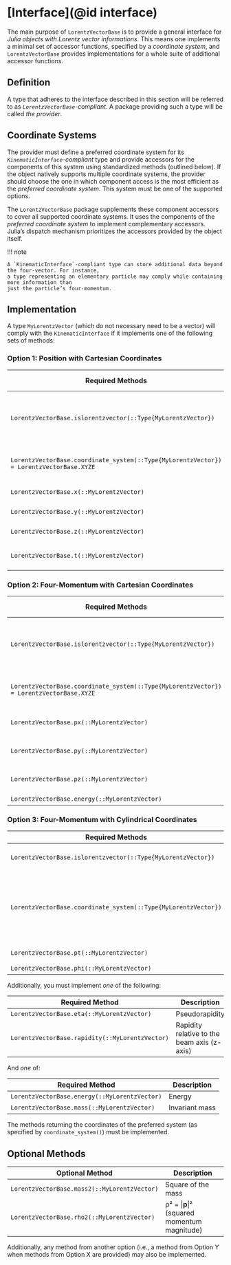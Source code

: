 # [Interface](@id interface)

The main purpose of `LorentzVectorBase` is to provide a general interface for _Julia
objects with Lorentz vector informations_. This means one implements a minimal set of
accessor functions, specified by a _coordinate system_, and `LorentzVectorBase` provides
implementations for a whole suite of additional accessor functions.

## Definition

A type that adheres to the interface described in this section will be referred to as
_`LorentzVectorBase`-compliant_. A package providing such a type will be called _the provider_.

## Coordinate Systems

The provider must define a preferred coordinate system for its _`KinematicInterface`-compliant_
type and provide accessors for the components of this system using standardized methods
(outlined below). If the object natively supports multiple coordinate systems, the provider
should choose the one in which component access is the most efficient as the _preferred
coordinate system_. This system must be one of the supported options.

The `LorentzVectorBase` package supplements these component accessors to cover all supported
coordinate systems. It uses the components of the _preferred coordinate system_ to implement
complementary accessors. Julia’s dispatch mechanism prioritizes the accessors provided by
the object itself.

!!! note

    A `KinematicInterface`-compliant type can store additional data beyond the four-vector. For instance,
    a type representing an elementary particle may comply while containing more information than
    just the particle’s four-momentum.

## Implementation

A type `MyLorentzVector` (which do not necessary need to be a vector) will comply with the `KinematicInterface` if it implements
one of the following sets of methods:

### Option 1: Position with Cartesian Coordinates

| Required Methods                                                                        | Brief Description                               |
| --------------------------------------------------------------------------------------- | ----------------------------------------------- |
| `LorentzVectorBase.islorentzvector(::Type{MyLorentzVector})`                            | Declare that your type implements the interface |
| `LorentzVectorBase.coordinate_system(::Type{MyLorentzVector}) = LorentzVectorBase.XYZE` | Declare the preferred coordinate system         |
| `LorentzVectorBase.x(::MyLorentzVector)`                                                | X Cartesian coordinate                          |
| `LorentzVectorBase.y(::MyLorentzVector)`                                                | Y Cartesian coordinate                          |
| `LorentzVectorBase.z(::MyLorentzVector)`                                                | Z Cartesian coordinate                          |
| `LorentzVectorBase.t(::MyLorentzVector)`                                                | Time coordinate (t)                             |

### Option 2: Four-Momentum with Cartesian Coordinates

| Required Methods                                                                        | Brief Description                               |
| --------------------------------------------------------------------------------------- | ----------------------------------------------- |
| `LorentzVectorBase.islorentzvector(::Type{MyLorentzVector})`                            | Declare that your type implements the interface |
| `LorentzVectorBase.coordinate_system(::Type{MyLorentzVector}) = LorentzVectorBase.XYZE` | Declare the preferred coordinate system         |
| `LorentzVectorBase.px(::MyLorentzVector)`                                               | Momentum X-component                            |
| `LorentzVectorBase.py(::MyLorentzVector)`                                               | Momentum Y-component                            |
| `LorentzVectorBase.pz(::MyLorentzVector)`                                               | Momentum Z-component                            |
| `LorentzVectorBase.energy(::MyLorentzVector)`                                           | Energy                                          |

### Option 3: Four-Momentum with Cylindrical Coordinates

| Required Methods                                               | Brief Description                                                                                                                       |
| -------------------------------------------------------------- | --------------------------------------------------------------------------------------------------------------------------------------- |
| `LorentzVectorBase.islorentzvector(::Type{MyLorentzVector})`   | Declare that your type implements the interface                                                                                         |
| `LorentzVectorBase.coordinate_system(::Type{MyLorentzVector})` | Declare the preferred coordinate system, which must return `PtEtaPhiM`, `PtEtaPhiE`, `PtYPhiM`, or `PtYPhiE` (from `LorentzVectorBase`) |
| `LorentzVectorBase.pt(::MyLorentzVector)`                      | Transverse momentum                                                                                                                     |
| `LorentzVectorBase.phi(::MyLorentzVector)`                     | Azimuthal angle                                                                                                                         |

Additionally, you must implement _one_ of the following:

| Required Method                                 | Description                                 |
| ----------------------------------------------- | ------------------------------------------- |
| `LorentzVectorBase.eta(::MyLorentzVector)`      | Pseudorapidity                              |
| `LorentzVectorBase.rapidity(::MyLorentzVector)` | Rapidity relative to the beam axis (z-axis) |

And _one_ of:

| Required Method                               | Description    |
| --------------------------------------------- | -------------- |
| `LorentzVectorBase.energy(::MyLorentzVector)` | Energy         |
| `LorentzVectorBase.mass(::MyLorentzVector)`   | Invariant mass |

The methods returning the coordinates of the preferred system (as specified by `coordinate_system()`) must be implemented.

## Optional Methods

| Optional Method                              | Description                                  |
| -------------------------------------------- | -------------------------------------------- |
| `LorentzVectorBase.mass2(::MyLorentzVector)` | Square of the mass                           |
| `LorentzVectorBase.rho2(::MyLorentzVector)`  | ρ² = \|**p**\|² (squared momentum magnitude) |

Additionally, any method from another option (i.e., a method from Option Y when methods from Option X are provided) may also be implemented.
